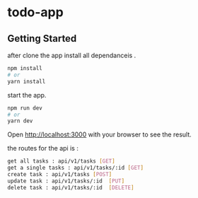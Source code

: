 # todo-app
## Getting Started

after clone the app install all dependanceis .
```bash
npm install
# or
yarn install
```

start the app.

```bash
npm run dev
# or
yarn dev
```
Open [http://localhost:3000](http://localhost:3000) with your browser to see the result.

the routes for the api is :
```bash
get all tasks : api/v1/tasks [GET]
get a single tasks : api/v1/tasks/:id [GET]
create task : api/v1/tasks [POST]
update task : api/v1/tasks/:id  [PUT]
delete task : api/v1/tasks/:id  [DELETE]
```
